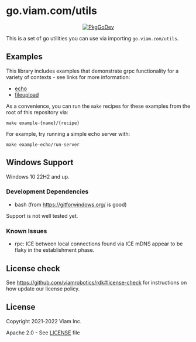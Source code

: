 # go.viam.com/utils

<p align="center">
  <a href="https://pkg.go.dev/go.viam.com/utils"><img src="https://pkg.go.dev/badge/go.viam.com/utils" alt="PkgGoDev"></a>
</a>
</p>


This is a set of go utilities you can use via importing `go.viam.com/utils`. 

## Examples

This library includes examples that demonstrate grpc functionality for a variety of contexts - see links for more information:
* [echo](https://github.com/viamrobotics/goutils/blob/main/rpc/examples/echo/README.md)
* [fileupload](https://github.com/viamrobotics/goutils/blob/main/rpc/examples/fileupload/README.md)

As a convenience, you can run the `make` recipes for these examples from the root of this repository via:
```
make example-{name}/{recipe}
```

For example, try running a simple echo server with:
```
make example-echo/run-server
```

## Windows Support

Windows 10 22H2 and up.

### Development Dependencies

* bash (from https://gitforwindows.org/ is good)

Support is not well tested yet.

### Known Issues

* rpc: ICE between local connections found via ICE mDNS appear to be flaky in the establishment phase.

## License check

See https://github.com/viamrobotics/rdk#license-check for instructions on how update our license policy.

## License 
Copyright 2021-2022 Viam Inc.

Apache 2.0 - See [LICENSE](https://github.com/viamrobotics/goutils/blob/main/LICENSE) file

